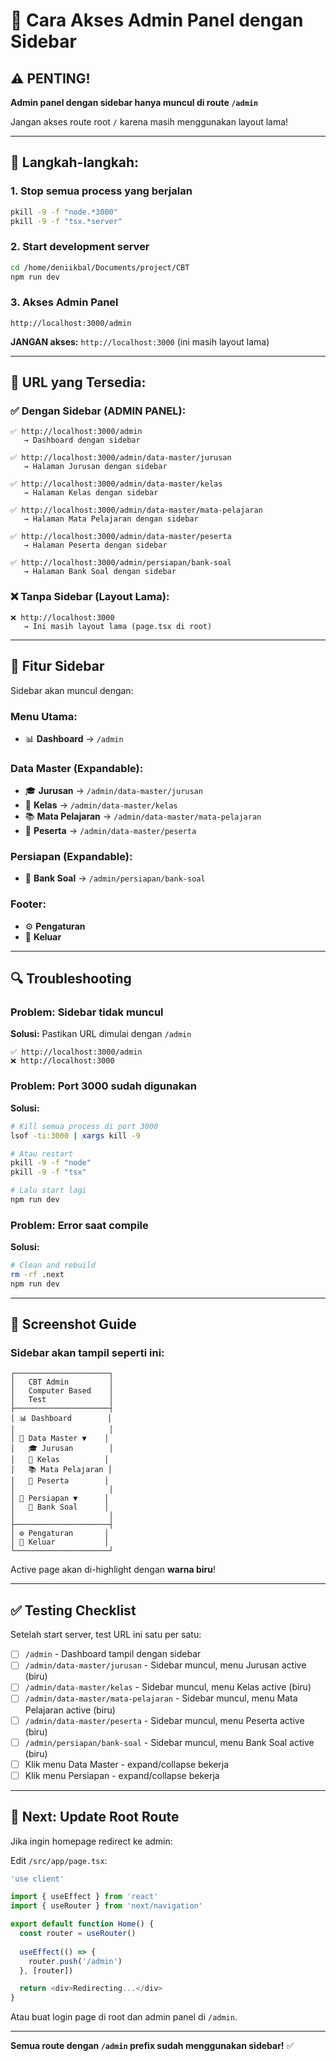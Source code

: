 # 🚀 Cara Akses Admin Panel dengan Sidebar

## ⚠️ PENTING!

**Admin panel dengan sidebar hanya muncul di route `/admin`**

Jangan akses route root `/` karena masih menggunakan layout lama!

---

## 📝 Langkah-langkah:

### 1. Stop semua process yang berjalan
```bash
pkill -9 -f "node.*3000"
pkill -9 -f "tsx.*server"
```

### 2. Start development server
```bash
cd /home/deniikbal/Documents/project/CBT
npm run dev
```

### 3. Akses Admin Panel
```
http://localhost:3000/admin
```

**JANGAN akses:** `http://localhost:3000` (ini masih layout lama)

---

## 🎯 URL yang Tersedia:

### ✅ Dengan Sidebar (ADMIN PANEL):

```
✅ http://localhost:3000/admin
   → Dashboard dengan sidebar

✅ http://localhost:3000/admin/data-master/jurusan
   → Halaman Jurusan dengan sidebar

✅ http://localhost:3000/admin/data-master/kelas
   → Halaman Kelas dengan sidebar

✅ http://localhost:3000/admin/data-master/mata-pelajaran
   → Halaman Mata Pelajaran dengan sidebar

✅ http://localhost:3000/admin/data-master/peserta
   → Halaman Peserta dengan sidebar

✅ http://localhost:3000/admin/persiapan/bank-soal
   → Halaman Bank Soal dengan sidebar
```

### ❌ Tanpa Sidebar (Layout Lama):

```
❌ http://localhost:3000
   → Ini masih layout lama (page.tsx di root)
```

---

## 🎨 Fitur Sidebar

Sidebar akan muncul dengan:

### Menu Utama:
- 📊 **Dashboard** → `/admin`

### Data Master (Expandable):
- 🎓 **Jurusan** → `/admin/data-master/jurusan`
- 🏫 **Kelas** → `/admin/data-master/kelas`  
- 📚 **Mata Pelajaran** → `/admin/data-master/mata-pelajaran`
- 👥 **Peserta** → `/admin/data-master/peserta`

### Persiapan (Expandable):
- 📖 **Bank Soal** → `/admin/persiapan/bank-soal`

### Footer:
- ⚙️ **Pengaturan**
- 🚪 **Keluar**

---

## 🔍 Troubleshooting

### Problem: Sidebar tidak muncul
**Solusi:** Pastikan URL dimulai dengan `/admin`
```
✅ http://localhost:3000/admin
❌ http://localhost:3000
```

### Problem: Port 3000 sudah digunakan
**Solusi:**
```bash
# Kill semua process di port 3000
lsof -ti:3000 | xargs kill -9

# Atau restart
pkill -9 -f "node"
pkill -9 -f "tsx"

# Lalu start lagi
npm run dev
```

### Problem: Error saat compile
**Solusi:**
```bash
# Clean and rebuild
rm -rf .next
npm run dev
```

---

## 📸 Screenshot Guide

### Sidebar akan tampil seperti ini:

```
┌─────────────────────┐
│   CBT Admin         │
│   Computer Based    │
│   Test              │
├─────────────────────┤
│ 📊 Dashboard        │
│                     │
│ 📂 Data Master ▼    │
│   🎓 Jurusan        │
│   🏫 Kelas          │
│   📚 Mata Pelajaran │
│   👥 Peserta        │
│                     │
│ 📝 Persiapan ▼      │
│   📖 Bank Soal      │
│                     │
├─────────────────────┤
│ ⚙️ Pengaturan       │
│ 🚪 Keluar           │
└─────────────────────┘
```

Active page akan di-highlight dengan **warna biru**!

---

## ✅ Testing Checklist

Setelah start server, test URL ini satu per satu:

- [ ] `/admin` - Dashboard tampil dengan sidebar
- [ ] `/admin/data-master/jurusan` - Sidebar muncul, menu Jurusan active (biru)
- [ ] `/admin/data-master/kelas` - Sidebar muncul, menu Kelas active (biru)
- [ ] `/admin/data-master/mata-pelajaran` - Sidebar muncul, menu Mata Pelajaran active (biru)
- [ ] `/admin/data-master/peserta` - Sidebar muncul, menu Peserta active (biru)
- [ ] `/admin/persiapan/bank-soal` - Sidebar muncul, menu Bank Soal active (biru)
- [ ] Klik menu Data Master - expand/collapse bekerja
- [ ] Klik menu Persiapan - expand/collapse bekerja

---

## 🎯 Next: Update Root Route

Jika ingin homepage redirect ke admin:

Edit `/src/app/page.tsx`:
```typescript
'use client'

import { useEffect } from 'react'
import { useRouter } from 'next/navigation'

export default function Home() {
  const router = useRouter()
  
  useEffect(() => {
    router.push('/admin')
  }, [router])

  return <div>Redirecting...</div>
}
```

Atau buat login page di root dan admin panel di `/admin`.

---

**Semua route dengan `/admin` prefix sudah menggunakan sidebar!** ✅
